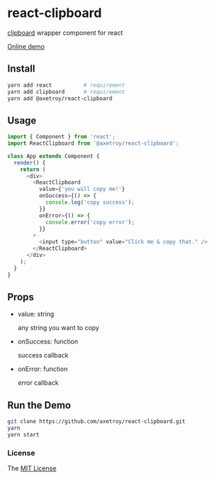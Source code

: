 # react-clipboard

[clipboard](https://github.com/zenorocha/clipboard.js) wrapper component for react

[Online demo](https://axetroy.github.io/react-clipboard/)

## Install

```bash
yarn add react          # requirement
yarn add clipboard      # requirement
yarn add @axetroy/react-clipboard
```

## Usage

```javascript
import { Component } from 'react';
import ReactClipboard from '@axetroy/react-clipboard';

class App extends Component {
  render() {
    return (
      <div>
        <ReactClipboard
          value={'you will copy me!'}
          onSuccess={() => {
            console.log('copy success');
          }}
          onError={() => {
            console.error('copy error');
          }}
        >
          <input type="button" value="Click me & copy that." />
        </ReactClipboard>
      </div>
    );
  }
}
```

## Props

- value: string

    any string you want to copy

- onSuccess: function

    success callback

- onError: function

    error callback
    
## Run the Demo

```bash
git clone https://github.com/axetroy/react-clipboard.git
yarn
yarn start
```

### License

The [MIT License](https://github.com/axetroy/react-clipboard/blob/master/LICENSE)
